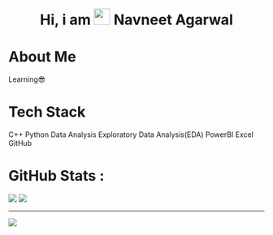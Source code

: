 <div align="center"><h1> Hi, i am <img src="https://raw.githubusercontent.com/TheDudeThatCode/TheDudeThatCode/master/Assets/Hi.gif" width="32px"/> Navneet Agarwal </h1> </div>

# About Me
Learning😎


# Tech Stack
C++
Python
Data Analysis
Exploratory Data Analysis(EDA)
PowerBI
Excel
GitHub

# GitHub Stats :
![](https://github-readme-stats.vercel.app/api?username=navneet1251&hide_border=false&include_all_commits=false&count_private=false)
![](https://github-readme-streak-stats.herokuapp.com/?user=navneet1251&hide_border=false)

---
[![](https://visitcount.itsvg.in/api?id=navneet1251&icon=0&color=0)](https://visitcount.itsvg.in)

